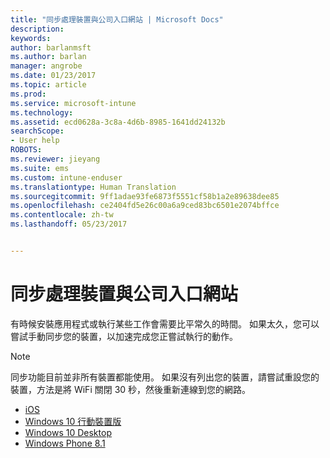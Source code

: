 ```yaml
---
title: "同步處理裝置與公司入口網站 | Microsoft Docs"
description: 
keywords: 
author: barlanmsft
ms.author: barlan
manager: angrobe
ms.date: 01/23/2017
ms.topic: article
ms.prod: 
ms.service: microsoft-intune
ms.technology: 
ms.assetid: ecd0628a-3c8a-4d6b-8985-1641dd24132b
searchScope:
- User help
ROBOTS: 
ms.reviewer: jieyang
ms.suite: ems
ms.custom: intune-enduser
ms.translationtype: Human Translation
ms.sourcegitcommit: 9ff1adae93fe6873f5551cf58b1a2e89638dee85
ms.openlocfilehash: ce2404fd5e26c00a6a9ced83bc6501e2074bffce
ms.contentlocale: zh-tw
ms.lasthandoff: 05/23/2017


---
```



# <a name="sync-your-device-with-the-company-portal-website"></a>同步處理裝置與公司入口網站

有時候安裝應用程式或執行某些工作會需要比平常久的時間。 如果太久，您可以嘗試手動同步您的裝置，以加速完成您正嘗試執行的動作。

> [!Note]
> 同步功能目前並非所有裝置都能使用。 如果沒有列出您的裝置，請嘗試重設您的裝置，方法是將 WiFi 關閉 30 秒，然後重新連線到您的網路。

* [iOS](sync-your-device-manually-ios.md)
* [Windows 10 行動裝置版](sync-your-device-manually-windows.md#windows-10-mobile)
* [Windows 10 Desktop](sync-your-device-manually-windows.md#windows-10-desktop)
* [Windows Phone 8.1](sync-your-device-manually-windows.md#windows-phone-81)

